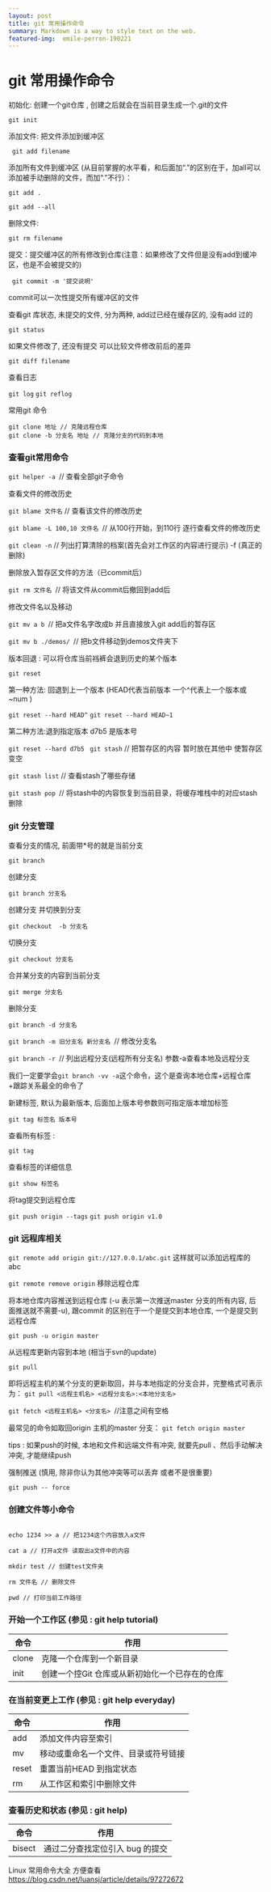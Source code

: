 ```yaml
---
layout: post
title: git 常用操作命令
summary: Markdown is a way to style text on the web.
featured-img:  emile-perron-190221
---
```


# git 常用操作命令

初始化: 创建一个git仓库 , 创建之后就会在当前目录生成一个.git的文件

`git init`

添加文件: 把文件添加到缓冲区

` git add filename` 

添加所有文件到缓冲区 (从目前掌握的水平看，和后面加“.”的区别在于，加all可以添加被手动删除的文件，而加“.”不行）：

`git add .`

`git add --all`

删除文件: 

`git rm filename`

提交：提交缓冲区的所有修改到仓库(注意：如果修改了文件但是没有add到缓冲区，也是不会被提交的)

` git commit -m '提交说明'`

commit可以一次性提交所有缓冲区的文件

查看git 库状态, 未提交的文件, 分为两种, add过已经在缓存区的, 没有add 过的

`git status`

如果文件修改了, 还没有提交 可以比较文件修改前后的差异

`git diff filename`

查看日志 

`git log`     `git reflog` 

常用git 命令

```
git clone 地址 // 克隆远程仓库
git clone -b 分支名 地址 // 克隆分支的代码到本地
```

### 查看git常用命令

`git helper -a `// 查看全部git子命令

查看文件的修改历史

`git blame 文件名` // 查看该文件的修改历史

`git blame -L 100,10 文件名 `// 从100行开始，到110行 逐行查看文件的修改历史

`git clean -n` // 列出打算清除的档案(首先会对工作区的内容进行提示) -f (真正的删除)

删除放入暂存区文件的方法（已commit后）

`git rm 文件名 `// 将该文件从commit后撤回到add后

修改文件名以及移动

`git mv a b `// 把a文件名字改成b 并且直接放入git add后的暂存区

`git mv b ./demos/ `// 把b文件移动到demos文件夹下

版本回退 : 可以将仓库当前裆裤会退到历史的某个版本

`git reset`  

第一种方法: 回退到上一个版本 (HEAD代表当前版本 一个^代表上一个版本或~num )

`git reset --hard HEAD^`   `git reset --hard HEAD~1`

第二种方法:退到指定版本 d7b5 是版本号

`git reset --hard d7b5 ` 
`git stash` // 把暂存区的内容 暂时放在其他中 使暂存区变空

`git stash list` // 查看stash了哪些存储

`git stash pop `// 将stash中的内容恢复到当前目录，将缓存堆栈中的对应stash删除

### git 分支管理



查看分支的情况, 前面带*号的就是当前分支

`git branch `

创建分支

`git branch 分支名`

创建分支 并切换到分支

`git checkout  -b 分支名`

切换分支

`git checkout 分支名`

合并某分支的内容到当前分支

`git merge 分支名`

删除分支

`git branch -d 分支名`

`git branch -m 旧分支名 新分支名 `// 修改分支名

`git branch -r `// 列出远程分支(远程所有分支名) 参数-a查看本地及远程分支

我们一定要学会`git branch -vv -a`这个命令，这个是查询本地仓库+远程仓库+跟踪关系最全的命令了



新建标签, 默认为最新版本, 后面加上版本号参数则可指定版本增加标签

`git tag 标签名 版本号`

查看所有标签 : 

 `git tag`

查看标签的详细信息

`git show 标签名`

将tag提交到远程仓库

`git push origin --tags`       `git push origin v1.0`



### git 远程库相关

`git remote add origin git://127.0.0.1/abc.git` 这样就可以添加远程库的abc

`git remote remove origin`  移除远程仓库

将本地仓库内容推送到远程仓库 (-u 表示第一次推送master 分支的所有内容, 后面推送就不需要-u), 跟commit 的区别在于一个是提交到本地仓库, 一个是提交到远程仓库

`git push -u origin master ` 

从远程库更新内容到本地 (相当于svn的update)

`git pull`

即将远程主机的某个分支的更新取回，并与本地指定的分支合并，完整格式可表示为：
`git pull <远程主机名> <远程分支名>:<本地分支名>`


`git fetch <远程主机名> <分支名> `//注意之间有空格

最常见的命令如取回origin 主机的master 分支：
` git fetch origin master `

tips : 如果push的时候, 本地和文件和远端文件有冲突, 就要先pull 、然后手动解决冲突, 才能继续push

强制推送 (慎用, 除非你认为其他冲突等可以丢弃 或者不是很重要)

`git push -- force` 

### 创建文件等小命令


```

echo 1234 >> a // 把1234这个内容放入a文件

cat a // 打开a文件 读取出a文件中的内容

mkdir test // 创建test文件夹

rm 文件名 // 删除文件

pwd // 打印当前工作路径

```

### 开始一个工作区 (参见	: git help tutorial)



命令|作用
--|--
clone|克隆一个仓库到一个新目录
init|创建一个控Git	仓库或从新初始化一个已存在的仓库

### 在当前变更上工作	(参见	: git help everyday)



命令|作用
--|--
add|添加文件内容至索引
mv|移动或重命名一个文件、目录或符号链接
reset|重置当前HEAD	到指定状态
rm|从工作区和索引中删除文件

### 查看历史和状态	(参见	: git help)



命令|作用
--|--
bisect|通过二分查找定位引入	bug	的提交

Linux 常用命令大全   方便查看   <https://blog.csdn.net/luansj/article/details/97272672>

